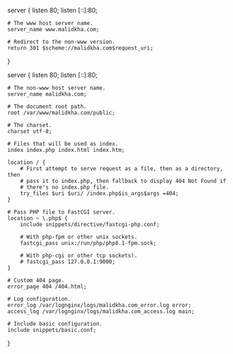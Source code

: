 server {
    listen 80;
    listen [::]:80;

    # The www host server name.
    server_name www.malidkha.com;

    # Redirect to the non-www version.
    return 301 $scheme://malidkha.com$request_uri;
}

server {
    listen 80;
    listen [::]:80;

    # The non-www host server name.
    server_name malidkha.com;

    # The document root path.
    root /var/www/malidkha.com/public;

    # The charset.
    charset utf-8;

    # Files that will be used as index.
    index index.php index.html index.htm;

    location / {
        # First attempt to serve request as a file, then as a directory, then
        # pass it to index.php, then fallback to display 404 Not Found if
        # there's no index.php file.
        try_files $uri $uri/ /index.php$is_args$args =404;
    }

    # Pass PHP file to FastCGI server.
    location ~ \.php$ {
        include snippets/directive/fastcgi-php.conf;

        # With php-fpm or other unix sockets.
        fastcgi_pass unix:/run/php/php8.1-fpm.sock;

        # With php-cgi or other tcp sockets).
        # fastcgi_pass 127.0.0.1:9000;
    }

    # Custom 404 page.
    error_page 404 /404.html;

    # Log configuration.
    error_log /var/lognginx/logs/malidkha.com_error.log error;
    access_log /var/lognginx/logs/malidkha.com_access.log main;

    # Include basic configuration.
    include snippets/basic.conf;
}